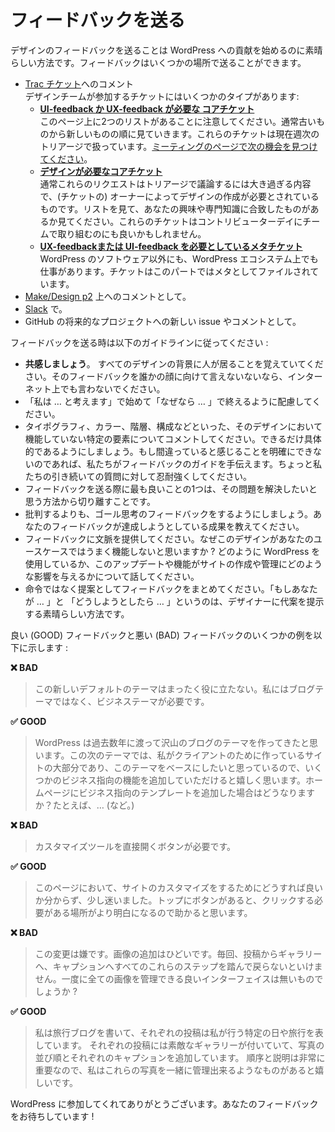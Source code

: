 <!-- 
# Giving feedback
-->
# フィードバックを送る

<!-- 
Giving design feedback is an excellent way to start getting involved in contributing to WordPress. There are a few places you can give feedback:
-->
デザインのフィードバックを送ることは WordPress への貢献を始めるのに素晴らしい方法です。フィードバックはいくつかの場所で送ることができます。

<!--
*   As a comment on individual [t](https://core.trac.wordpress.org/)rac tickets.  
    We have different types that have the design team involved:
    *   **[Core tickets that need UI-feedback or UX-feedback](https://core.trac.wordpress.org/tickets/ux-feedback)**   
        Please note there are 2 lists on this page. We usually take a look at the oldest tickets first. These tickets are currently handled during our weekly triage. [Please find the next time and day on the meeting page](https://make.wordpress.org/meetings/).  
        Of course you can also pick a ticket to give feedback on any time you like.
    *   **[Core tickets that need design](https://core.trac.wordpress.org/query?status=accepted&status=assigned&status=new&status=reopened&status=reviewing&keywords=~needs-design&col=id&col=summary&col=status&col=keywords&col=owner&col=type&col=priority&col=changetime&order=priority)**  
        These requests are usually too large to discuss during triage and really need an owner to craft a design. Go through the list and see if there’s anything that matches your interest and expertise. These tickets might be good for working on as a team during contributor day too.
    *   **[Meta tickets that need UI-feedback or](https://meta.trac.wordpress.org/query?status=accepted&status=assigned&status=new&status=reopened&status=reviewing&keywords=~needs-ui&keywords=~needs-ux&keywords=~ui-feedback&keywords=~ux-feedback&col=id&col=summary&col=status&col=keywords&col=owner&col=type&col=priority&col=component&col=time&col=changetime&report=9&order=keywords) [UX-feedback](https://meta.trac.wordpress.org/query?status=accepted&status=assigned&status=new&status=reopened&status=reviewing&keywords=~needs-ui&keywords=~needs-ux&keywords=~ui-feedback&keywords=~ux-feedback&col=id&col=summary&col=status&col=keywords&col=owner&col=type&col=priority&col=component&col=time&col=changetime&report=9&order=keywords)**  
        Besides WordPress software itself, we also work on the WordPress ecosystem. Tickets regarding this part are filed under meta.
*   As a comment on the [Make/Design p2](https://make.wordpress.org/design/).
*   On [Slack](https://make.wordpress.org/chat/).
*   As a new issue, or comment, on a feature project’s GitHub.
-->
*   [Trac チケット](https://core.trac.wordpress.org/)へのコメント  
    デザインチームが参加するチケットにはいくつかのタイプがあります:
    *   **[UI-feedback か UX-feedback が必要な コアチケット](https://core.trac.wordpress.org/tickets/ux-feedback)**  
        このページ上に2つのリストがあることに注意してください。通常古いものから新しいものの順に見ていきます。これらのチケットは現在週次のトリアージで扱っています。[ミーティングのページで次の機会を見つけてください](https://make.wordpress.org/meetings/)。
    *   **[デザインが必要なコアチケット](https://core.trac.wordpress.org/query?status=accepted&status=assigned&status=new&status=reopened&status=reviewing&keywords=~needs-design&col=id&col=summary&col=status&col=keywords&col=owner&col=type&col=priority&col=changetime&order=priority)**  
        通常これらのリクエストはトリアージで議論するには大き過ぎる内容で、(チケットの) オーナーによってデザインの作成が必要とされているものです。リストを見て、あなたの興味や専門知識に合致したものがあるか見てください。これらのチケットはコントリビューターデイにチームで取り組むのにも良いかもしれません。
    *   **[UX-feedback](https://meta.trac.wordpress.org/query?status=accepted&status=assigned&status=new&status=reopened&status=reviewing&keywords=~needs-ui&keywords=~needs-ux&keywords=~ui-feedback&keywords=~ux-feedback&col=id&col=summary&col=status&col=keywords&col=owner&col=type&col=priority&col=component&col=time&col=changetime&report=9&order=keywords)[または UI-feedback を必要としているメタチケット](https://meta.trac.wordpress.org/query?status=accepted&status=assigned&status=new&status=reopened&status=reviewing&keywords=~needs-ui&keywords=~needs-ux&keywords=~ui-feedback&keywords=~ux-feedback&col=id&col=summary&col=status&col=keywords&col=owner&col=type&col=priority&col=component&col=time&col=changetime&report=9&order=keywords)**  
    WordPress のソフトウェア以外にも、WordPress エコシステム上でも仕事があります。チケットはこのパートではメタとしてファイルされています。
*   [Make/Design p2](https://make.wordpress.org/design/) 上へのコメントとして。
*   [Slack](https://make.wordpress.org/chat/) で。
*   GitHub の将来的なプロジェクトへの新しい issue やコメントとして。

<!-- 
Please keep in mind the following guidelines when giving feedback:
-->
フィードバックを送る時は以下のガイドラインに従ってください :

<!-- 
*   **Empathize**. Remember that behind every design is a person. If you wouldn’t give this feedback to someone’s face, don’t say it on the internet.
*   Consider starting with “I think…” and finish with “because…”.
*   Comment on particular elements that don’t work in the design, like the typography, colors, hierarchy, and composition. Try to be as specific as possible. If you’re unable to articulate what feels wrong, we can help guide your feedback — just be patient with our follow-up questions.
*   One of the best things to do when giving feedback is to try to separate the problem from how we would like it to be solved.
*   Try to stick to goal-oriented feedback, rather than criticism. Tell us the outcome your feedback is trying to achieve.
*   Provide context for your feedback. Why do you think this design wouldn’t work for your use case? Talk about how you use WordPress, and how this update or feature would affect your ability to write or manage your site.
*   Frame feedback as suggestions, not mandates. “What if you…” and “How about if you tried…” are great ways to present alternate ideas to a designer.
-->
*   **共感しましょう**。 すべてのデザインの背景に人が居ることを覚えていてください。そのフィードバックを誰かの顔に向けて言えないないなら、インターネット上でも言わないでください。
*   「私は … と考えます」で始めて「なぜなら … 」で終えるように配慮してください。
*  タイポグラフィ、カラー、階層、構成などといった、そのデザインにおいて機能していない特定の要素についてコメントしてください。できるだけ具体的であるようにしましょう。もし間違っていると感じることを明確にできないのであれば、私たちがフィードバックのガイドを手伝えます。ちょっと私たちの引き続いての質問に対して忍耐強くしてください。
*   フィードバックを送る際に最も良いことの1つは、その問題を解決したいと思う方法から切り離すことです。
*   批判するよりも、ゴール思考のフィードバックをするようにしましょう。あなたのフィードバックが達成しようとしている成果を教えてください。
*   フィードバックに文脈を提供してください。なぜこのデザインがあなたのユースケースではうまく機能しないと思いますか ? どのように WordPress を使用しているか、このアップデートや機能がサイトの作成や管理にどのような影響を与えるかについて話してください。
*   命令ではなく提案としてフィードバックをまとめてください。「もしあなたが … 」と 「どうしようとしたら … 」というのは、デザイナーに代案を提示する素晴らしい方法です。

<!-- 
Here are some examples of giving good and bad feedback:
-->
良い (GOOD) フィードバックと悪い (BAD) フィードバックのいくつかの例を以下に示します :

<!-- 
**❌ BAD**

> This new default theme is totally useless. I need a business theme, not another blog theme.
-->
**❌ BAD**

> この新しいデフォルトのテーマはまったく役に立たない。私にはブログテーマではなく、ビジネステーマが必要です。

<!-- 
**✅ GOOD**

> I think that WordPress has been making a lot of blog themes in the past couple years. It would be great for this next theme to include some more business-oriented features, because that’s the majority of sites I’m making for my clients and I’d love to use this theme as a base. What if you added a business-oriented template for the homepage? For example, it could include… (etc.)
-->
**✅ GOOD**

> WordPress は過去数年に渡って沢山のブログのテーマを作ってきたと思います。この次のテーマでは、私がクライアントのために作っているサイトの大部分であり、このテーマをベースにしたいと思っているので、いくつかのビジネス指向の機能を追加していただけると嬉しく思います。ホームページにビジネス指向のテンプレートを追加した場合はどうなりますか？たとえば、… (など。)

<!-- 
**❌ BAD**

> I just need a button that opens the customization tool directly.
-->
**❌ BAD**

> カスタマイズツールを直接開くボタンが必要です。

<!-- 
**✅ GOOD**

> On this page, I have no idea where to go anymore to customize the site, so I’m a bit lost. I think a button at the top would help because then it will be more obvious where I need to click.
-->
**✅ GOOD**

> このページにおいて、サイトのカスタマイズをするためにどうすれば良いか分からず、少し迷いました。トップにボタンがあると、クリックする必要がある場所がより明白になるので助かると思います。

<!-- 
**❌ BAD**

> I hate this change. Adding images is terrible. Every time, I have to go through all these steps from the post, to the gallery, to the caption, and back. Can’t we just have a nice interface to manage all the images at once?
-->
**❌ BAD**

> この変更は嫌です。画像の追加はひどいです。毎回、投稿からギャラリーへ、キャプションへすべてのこれらのステップを踏んで戻らないといけません。一度に全ての画像を管理できる良いインターフェイスは無いものでしょうか ?

<!-- 
**✅ GOOD**

> I write a travel blog and each post represent a specific day or trip I do. Each post has a nice gallery attached to it, where I curate the sequence of the photos and add a caption for each one of them. Order and description are very important, that’s why I need something that allows me to manage all these photos together.
-->
**✅ GOOD**

> 私は旅行ブログを書いて、それぞれの投稿は私が行う特定の日や旅行を表しています。 それぞれの投稿には素敵なギャラリーが付いていて、写真の並び順とそれぞれのキャプションを追加しています。 順序と説明は非常に重要なので、私はこれらの写真を一緒に管理出来るようなものがあると嬉しいです。

<!-- 
Thanks for getting involved with WordPress. We hope to receive your feedback soon!
-->
WordPress に参加してくれてありがとうございます。あなたのフィードバックをお待ちしています !
